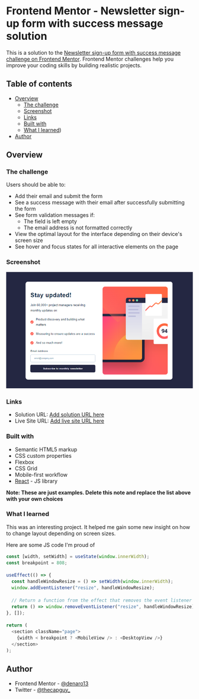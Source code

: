 # Frontend Mentor - Newsletter sign-up form with success message solution

This is a solution to the [Newsletter sign-up form with success message challenge on Frontend Mentor](https://www.frontendmentor.io/challenges/newsletter-signup-form-with-success-message-3FC1AZbNrv). Frontend Mentor challenges help you improve your coding skills by building realistic projects.

## Table of contents

- [Overview](#overview)
  - [The challenge](#the-challenge)
  - [Screenshot](#screenshot)
  - [Links](#links)
  - [Built with](#built-with)
  - [What I learned](#what-i-learned))
- [Author](#author)

## Overview

### The challenge

Users should be able to:

- Add their email and submit the form
- See a success message with their email after successfully submitting the form
- See form validation messages if:
  - The field is left empty
  - The email address is not formatted correctly
- View the optimal layout for the interface depending on their device's screen size
- See hover and focus states for all interactive elements on the page

### Screenshot

![Newsletter Screenshot](./src/assets/images/Newsletter-Screenshot.png)

### Links

- Solution URL: [Add solution URL here](https://your-solution-url.com)
- Live Site URL: [Add live site URL here](https://your-live-site-url.com)

### Built with

- Semantic HTML5 markup
- CSS custom properties
- Flexbox
- CSS Grid
- Mobile-first workflow
- [React](https://reactjs.org/) - JS library

**Note: These are just examples. Delete this note and replace the list above with your own choices**

### What I learned

This was an interesting project. It helped me gain some new insight on how to change layout depending on screen sizes.

Here are some JS code I'm proud of

```js
const [width, setWidth] = useState(window.innerWidth);
const breakpoint = 808;

useEffect(() => {
  const handleWindowResize = () => setWidth(window.innerWidth);
  window.addEventListener("resize", handleWindowResize);

  // Return a function from the effect that removes the event listener
  return () => window.removeEventListener("resize", handleWindowResize);
}, []);

return (
  <section className="page">
    {width < breakpoint ? <MobileView /> : <DesktopView />}
  </section>
);
```

## Author

- Frontend Mentor - [@denaro13](https://www.frontendmentor.io/profile/denaro13)
- Twitter - [@thecapguy\_](https://www.twitter.com/thecapguy_)
